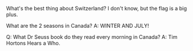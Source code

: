 What's the best thing about Switzerland?
I don't know, but the flag is a big plus.

What are the 2 seasons in Canada? A: WINTER AND JULY!

Q: What Dr Seuss book do they read every morning in Canada?
A: Tim Hortons Hears a Who.
